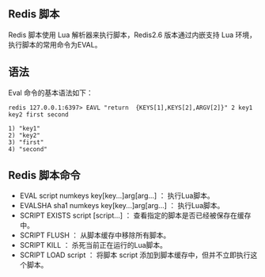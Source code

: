 ## Redis 脚本 ##

Redis 脚本使用 Lua 解析器来执行脚本，Redis2.6 版本通过内嵌支持 Lua 环境，执行脚本的常用命令为EVAL。

## 语法 ##

Eval 命令的基本语法如下：

    redis 127.0.0.1:6397> EAVL "return  {KEYS[1],KEYS[2],ARGV[2]}" 2 key1 key2 first second

	1) "key1"
	2) "key2"
	3) "first"
	4) "second"

## Redis 脚本命令 ##

- EVAL script numkeys key[key...]arg[arg...] ： 执行Lua脚本。
- EVALSHA sha1 numkeys key[key...]arg[arg...] ： 执行Lua脚本。
- SCRIPT EXISTS script [script...] ： 查看指定的脚本是否已经被保存在缓存中。
- SCRIPT FLUSH	： 从脚本缓存中移除所有脚本。
- SCRIPT KILL ： 杀死当前正在运行的Lua脚本。
- SCRIPT LOAD script ： 将脚本 script 添加到脚本缓存中，但并不立即执行这个脚本。